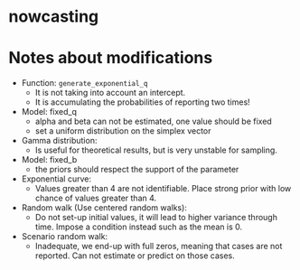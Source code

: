 # nowcasting


# Notes about modifications


- Function: `generate_exponential_q`
    * It is not taking into account an intercept.
    * It is accumulating the probabilities of reporting two times!
- Model: fixed_q
    * alpha and beta can not be estimated, one value should be fixed
    * set a uniform distribution on the simplex vector
- Gamma distribution:
    * Is useful for theoretical results, but is very unstable for sampling.
- Model: fixed_b
    * the priors should respect the support of the parameter
- Exponential curve:
    * Values greater than 4 are not identifiable. Place strong prior with low chance
      of values greater than 4.
- Random walk (Use centered random walks):
    * Do not set-up initial values, it will lead to higher variance through time.
    Impose a condition instead such as the mean is 0.
- Scenario random walk:
    * Inadequate, we end-up with full zeros, meaning that cases are not reported. Can
      not estimate or predict on those cases.
